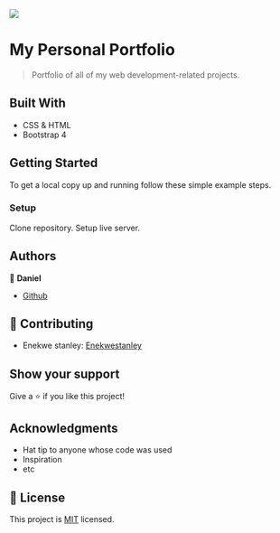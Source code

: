 ![](https://img.shields.io/badge/Microverse-blueviolet)

# My Personal Portfolio

> Portfolio of all of my web development-related projects.


## Built With

- CSS & HTML
- Bootstrap 4


## Getting Started

To get a local copy up and running follow these simple example steps.

### Setup
Clone repository.
Setup live server.


## Authors

👤 **Daniel**

- [Github](https://github.com/Danie12345)

## 🤝 Contributing

- Enekwe stanley: [Enekwestanley](https://github.com/Enekwestanley)


## Show your support

Give a ⭐️ if you like this project!

## Acknowledgments

- Hat tip to anyone whose code was used
- Inspiration
- etc

## 📝 License

This project is [MIT](./MIT.md) licensed.